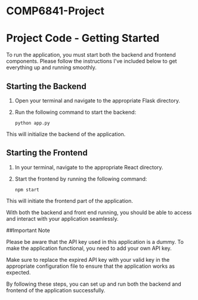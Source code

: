 # COMP6841-Project


# Project Code - Getting Started

To run the application, you must start both the backend and frontend components. Please follow the instructions I've included below to get everything up and running smoothly.

## Starting the Backend

1. Open your terminal and navigate to the appropriate Flask directory.
2. Run the following command to start the backend:

   ```
   python app.py
   ```

This will initialize the backend of the application.

## Starting the Frontend

1. In your terminal, navigate to the appropriate React directory.
2. Start the frontend by running the following command:

   ```
   npm start
   ```

This will initiate the frontend part of the application.

With both the backend and front end running, you should be able to access and interact with your application seamlessly.

##Important Note

Please be aware that the API key used in this application is a dummy. To make the application functional, you need to add your own API key.

Make sure to replace the expired API key with your valid key in the appropriate configuration file to ensure that the application works as expected.

By following these steps, you can set up and run both the backend and frontend of the application successfully.
